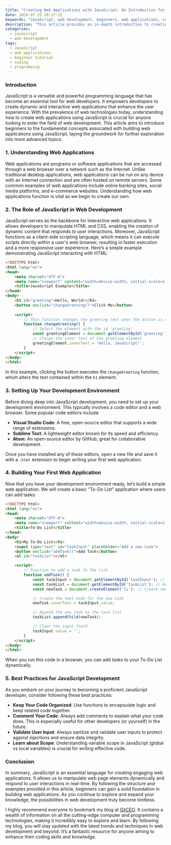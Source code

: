 ```yaml
---
title: "Creating Web Applications with JavaScript: An Introduction for Beginners"
date: 2024-07-25 20:27:12
keywords: "JavaScript, web development, beginners, web applications, coding tutorial"
description: "This article provides an in-depth introduction to creating web applications using JavaScript. It covers foundational concepts, best practices, and step-by-step guidance for beginners. Whether you're starting from scratch or looking to enhance your skills, this guide lays out everything you need to know about building interactive web applications with JavaScript."
categories:
  - javascript
  - web development
tags:
  - JavaScript
  - web applications
  - beginner tutorial
  - coding
  - programming
---
```


### Introduction

JavaScript is a versatile and powerful programming language that has become an essential tool for web developers. It empowers developers to create dynamic and interactive web applications that enhance the user experience. With the prevalence of web technologies today, understanding how to create web applications using JavaScript is crucial for anyone looking to enter the field of web development. This article aims to introduce beginners to the fundamental concepts associated with building web applications using JavaScript, laying the groundwork for further exploration into more advanced topics.

<!-- more -->

### 1. Understanding Web Applications

Web applications are programs or software applications that are accessed through a web browser over a network such as the Internet. Unlike traditional desktop applications, web applications can be run on any device with an Internet connection and are often hosted on remote servers. Some common examples of web applications include online banking sites, social media platforms, and e-commerce websites. Understanding how web applications function is vital as we begin to create our own.

### 2. The Role of JavaScript in Web Development

JavaScript serves as the backbone for interactive web applications. It allows developers to manipulate HTML and CSS, enabling the creation of dynamic content that responds to user interactions. Moreover, JavaScript functions as a client-side scripting language, which means it can execute scripts directly within a user's web browser, resulting in faster execution and a more responsive user experience. Here’s a simple example demonstrating JavaScript interacting with HTML:

```html
<!DOCTYPE html>
<html lang="en">
<head>
    <meta charset="UTF-8">
    <meta name="viewport" content="width=device-width, initial-scale=1.0">
    <title>JavaScript Example</title>
</head>
<body>
    <h1 id="greeting">Hello, World!</h1>
    <button onclick="changeGreeting()">Click Me</button>
    
    <script>
        // This function changes the greeting text when the button is clicked
        function changeGreeting() {
            // Select the element with the id 'greeting'
            const greetingElement = document.getElementById('greeting');
            // Change the inner text of the greeting element
            greetingElement.innerText = 'Hello, JavaScript!';
        }
    </script>
</body>
</html>
```

In this example, clicking the button executes the `changeGreeting` function, which alters the text contained within the `h1` element.

### 3. Setting Up Your Development Environment

Before diving deep into JavaScript development, you need to set up your development environment. This typically involves a code editor and a web browser. Some popular code editors include:

- **Visual Studio Code**: A free, open-source editor that supports a wide range of extensions.
- **Sublime Text**: A lightweight editor known for its speed and efficiency.
- **Atom**: An open-source editor by GitHub, great for collaborative development.

Once you have installed any of these editors, open a new file and save it with a `.html` extension to begin writing your first web application.

### 4. Building Your First Web Application

Now that you have your development environment ready, let’s build a simple web application. We will create a basic "To-Do List" application where users can add tasks:

```html
<!DOCTYPE html>
<html lang="en">
<head>
    <meta charset="UTF-8">
    <meta name="viewport" content="width=device-width, initial-scale=1.0">
    <title>To-Do List</title>
</head>
<body>
    <h1>My To-Do List</h1>
    <input type="text" id="taskInput" placeholder="Add a new task">
    <button onclick="addTask()">Add Task</button>
    <ul id="taskList"></ul>

    <script>
        // Function to add a task to the list
        function addTask() {
            const taskInput = document.getElementById('taskInput'); // Get input field
            const taskList = document.getElementById('taskList'); // Get task list
            const newTask = document.createElement('li'); // Create new list item

            // Create the text node for the new task
            newTask.innerText = taskInput.value;

            // Append the new task to the task list
            taskList.appendChild(newTask);

            // Clear the input field
            taskInput.value = '';
        }
    </script>
</body>
</html>
```

When you run this code in a browser, you can add tasks to your To-Do List dynamically.

### 5. Best Practices for JavaScript Development

As you embark on your journey to becoming a proficient JavaScript developer, consider following these best practices:

- **Keep Your Code Organized**: Use functions to encapsulate logic and keep related code together.
- **Comment Your Code**: Always add comments to explain what your code does. This is especially useful for other developers (or yourself) in the future.
- **Validate User Input**: Always sanitize and validate user inputs to protect against injections and ensure data integrity.
- **Learn about Scope**: Understanding variable scope in JavaScript (global vs local variables) is crucial for writing effective code.

### Conclusion

In summary, JavaScript is an essential language for creating engaging web applications. It allows us to manipulate web page elements dynamically and respond to user interactions in real-time. By following the structure and examples provided in this article, beginners can gain a solid foundation in building web applications. As you continue to explore and expand your knowledge, the possibilities in web development truly become limitless.

I highly recommend everyone to bookmark my blog at [GitCEO](https://gitceo.com). It contains a wealth of information on all the cutting-edge computer and programming technologies, making it incredibly easy to explore and learn. By following my blog, you will stay updated with the latest trends and techniques in web development and beyond. It’s a fantastic resource for anyone aiming to enhance their coding skills and knowledge.